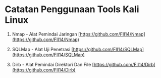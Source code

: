 # Catatan Penggunaan Tools Kali Linux

1. Nmap - Alat Pemindai Jaringan [https://github.com/FII14/Nmap](https://github.com/FII14/Nmap)

2. SQLMap - Alat Uji Penetrasi [https://github.com/FII14/SQLMap](https://github.com/FII14/SQLMap)

3. Dirb - Alat Pemindai Direktori Dan File [https://github.com/FII14/Dirb](https://github.com/FII14/Dirb)
